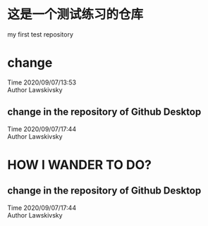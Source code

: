 # 这是一个测试练习的仓库
my first test  repository
# change
Time 2020/09/07/13:53   
Author Lawskivsky
## change in the repository of Github Desktop
Time 2020/09/07/17:44  
Author Lawskivsky
#  HOW I WANDER TO DO?
## change in the repository of Github Desktop
Time 2020/09/07/17:44  
Author Lawskivsky